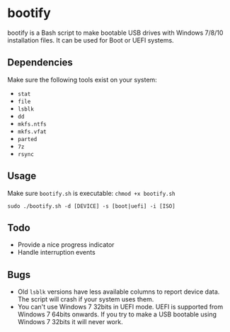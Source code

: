 # bootify

bootify is a Bash script to make bootable USB drives with Windows 7/8/10 
installation files. It can be used for Boot or UEFI systems.

## Dependencies

Make sure the following tools exist on your system:

* `stat`
* `file`
* `lsblk`
* `dd`
* `mkfs.ntfs`
* `mkfs.vfat`
* `parted`
* `7z`
* `rsync`

## Usage

Make sure `bootify.sh` is executable: `chmod +x bootify.sh`

`sudo ./bootify.sh -d [DEVICE] -s [boot|uefi] -i [ISO]`

## Todo

* Provide a nice progress indicator
* Handle interruption events

## Bugs

* Old `lsblk` versions have less available columns to report device data. The script will crash if your system uses them.
* You can't use Windows 7 32bits in UEFI mode. UEFI is supported from Windows 7 64bits onwards. If you try to make a USB bootable using Windows 7 32bits it will never work.
